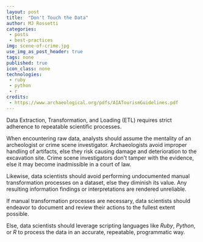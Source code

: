 ```yaml
---
layout: post
title:  "Don't Touch the Data"
author: MJ Rossetti
categories:
 - posts
 - best-practices
img: scene-of-crime.jpg
use_img_as_post_header: true
tags: none
published: true
icon_class: none
technologies:
 - ruby
 - python
 - r
credits:
 - https://www.archaeological.org/pdfs/AIATourismGuidelines.pdf
---
```


<!--
![a photo of one crime scene investigator putting on white gloves while the other takes pictures](http://www.itsgov.com/wp-content/uploads/2014/01/The-Science-Of-Crime-Scene-Forensics-A-Detailed-Overview.jpg)
-->

Data Extraction, Transformation, and Loading (ETL) requires strict adherence to repeatable scientific processes.

When encountering raw data, analysts should assume the mentality of an archeologist or crime scene investigator. Archaeologists avoid improper handling of artifacts, else they risk causing damage and deterioration to the excavation site. Crime scene investigators don't tamper with the evidence, else it may become inadmissible in a court of law.

Likewise, data scientists should avoid performing undocumented manual transformation processes on a dataset, else they diminish its value. Any resulting information findings or interpretations are rendered unreliable.

If manual transformation processes are necessary, data scientists should endeavor to document and review their actions to the fullest extent possible.

Else, data scientists should leverage scripting languages like *Ruby*, *Python*, or *R* to process the data in an accurate, repeatable, programmatic way.
